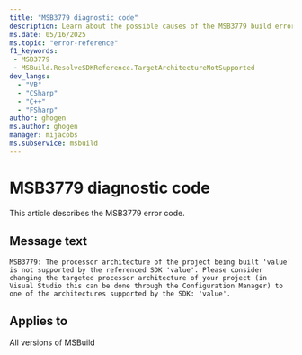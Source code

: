 ```yaml
---
title: "MSB3779 diagnostic code"
description: Learn about the possible causes of the MSB3779 build error, and get troubleshooting tips.
ms.date: 05/16/2025
ms.topic: "error-reference"
f1_keywords:
 - MSB3779
 - MSBuild.ResolveSDKReference.TargetArchitectureNotSupported
dev_langs:
  - "VB"
  - "CSharp"
  - "C++"
  - "FSharp"
author: ghogen
ms.author: ghogen
manager: mijacobs
ms.subservice: msbuild
---
```


# MSB3779 diagnostic code

<!-- :::ErrorDefinitionDescription::: -->
<!-- :::editable-content name="introDescription"::: -->
This article describes the MSB3779 error code.
<!-- :::editable-content-end::: -->

## Message text

<!-- :::editable-content name="messageText"::: -->
`MSB3779: The processor architecture of the project being built 'value' is not supported by the referenced SDK 'value'. Please consider changing the targeted processor architecture of your project (in Visual Studio this can be done through the Configuration Manager) to one of the architectures supported by the SDK: 'value'.`
<!-- :::editable-content-end::: -->
<!-- MSB3779: The processor architecture of the project being built "{0}" is not supported by the referenced SDK "{1}". Please consider changing the targeted processor architecture of your project (in Visual Studio this can be done through the Configuration Manager) to one of the architectures supported by the SDK: "{2}". -->

<!-- :::editable-content name="postOutputDescription"::: -->
<!--
{StrBegin="MSB3779: "}
-->
<!-- :::editable-content-end::: -->
<!-- :::ErrorDefinitionDescription-end::: -->

## Applies to

All versions of MSBuild
